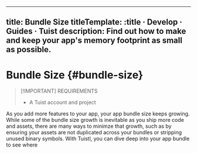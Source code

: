 
---
title: Bundle Size
titleTemplate: :title · Develop · Guides · Tuist
description: Find out how to make and keep your app's memory footprint as small as possible.
---

# Bundle Size {#bundle-size}

> [!IMPORTANT] REQUIREMENTS
> - A <LocalizedLink href="/server/introduction/accounts-and-projects">Tuist account and project</LocalizedLink>

As you add more features to your app, your app bundle size keeps growing. While some of the bundle size growth is inevitable as you ship more code and assets, there are many ways to minimze that growth, such as by ensuring your assets are not duplicated across your bundles or stripping unused binary symbols. With Tuistl, you can dive deep into your app bundle to see where
